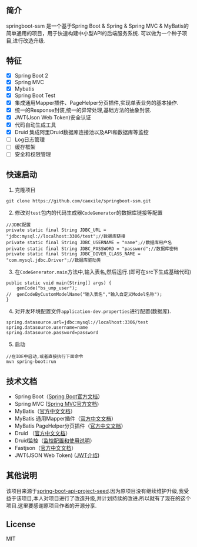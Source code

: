 ## 简介
springboot-ssm 是一个基于Spring Boot & Spring & Spring MVC & MyBatis的简单通用的项目，用于快速构建中小型API的后端服务系统. 可以做为一个种子项目,进行改造升级.

## 特征
- [x] Spring Boot 2                                                                 
- [x] Spring MVC 		 		
- [x] Mybatis                
- [x] Spring Boot Test
- [x] 集成通用Mapper插件、PageHelper分页插件,实现单表业务的基本操作.
- [x] 统一的Response封装,统一的异常处理,基础方法的抽象封装.
- [x] JWT(Json Web Token)安全认证
- [x] 代码自动生成工具
- [x] Druid 集成阿里Druid数据库连接池以及API和数据库等监控            		
- [ ] Log日志管理
- [ ] 缓存框架
- [ ] 安全和权限管理

## 快速启动
1. 克隆项目
```
git clone https://github.com/caoxile/springboot-ssm.git
```
2. 修改对```test```包内的代码生成器```CodeGenerator```的数据库链接等配置
```
//JDBC配置
private static final String JDBC_URL = "jdbc:mysql://localhost:3306/test";//数据库链接
private static final String JDBC_USERNAME = "name";//数据库用户名
private static final String JDBC_PASSWORD = "password";//数据库密码
private static final String JDBC_DIVER_CLASS_NAME = "com.mysql.jdbc.Driver";//数据库驱动类
```
3. 在```CodeGenerator.main```方法中,输入表名,然后运行.(即可在src下生成基础代码)
```
public static void main(String[] args) {
    genCode("bs_ump_user");
//  genCodeByCustomModelName("输入表名","输入自定义Model名称");
}
```
4. 对开发环境配置文件```application-dev.properties```进行配置(数据库).
``` 
spring.datasource.url=jdbc:mysql://localhost:3306/test
spring.datasource.username=name
spring.datasource.password=password
```
5. 启动
```
//在IDE中启动,或者直接执行下面命令
mvn spring-boot:run
```


## 技术文档
- Spring Boot（[Spring Boot官方文档](https://spring.io/projects/spring-boot)）
- Spring MVC ([Spring MVC官方文档](https://docs.spring.io/spring/docs/current/spring-framework-reference/web.html))
- MyBatis（[官方中文文档](http://www.mybatis.org/mybatis-3/zh/index.html)）
- MyBatis 通用Mapper插件（[官方中文文档](https://mapperhelper.github.io/docs/)）
- MyBatis PageHelper分页插件（[官方中文文档](https://github.com/pagehelper/Mybatis-PageHelper/blob/master/README_zh.md)）
- Druid （[官方中文文档](https://github.com/alibaba/druid/wiki/%E5%B8%B8%E8%A7%81%E9%97%AE%E9%A2%98)）
- Druid监控（[监控配置和使用说明](https://www.caoxile.com/blog/2018/07/spring-boot-1-druid%E7%9B%91%E6%8E%A7)）
- Fastjson（[官方中文文档](https://github.com/alibaba/fastjson/wiki/Quick-Start-CN)）
- JWT(JSON Web Token) ([JWT介绍](https://www.caoxile.com/blog/2018/07/json-web-token))

## 其他说明
该项目来源于[spring-boot-api-project-seed](https://github.com/lihengming/spring-boot-api-project-seed).因为原项目没有继续维护升级,我受益于该项目,本人对项目进行了改造升级,并计划持续的改进.所以就有了现在的这个项目.这里要感谢原项目作者的开源分享.

## License
MIT


